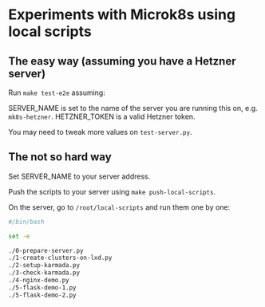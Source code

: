 # Experiments with Microk8s using local scripts

## The easy way (assuming you have a Hetzner server)

Run `make test-e2e` assuming:

SERVER_NAME is set to the name of the server you are running this on, e.g. `mk8s-hetzner`.
HETZNER_TOKEN is a valid Hetzner token.

You may need to tweak more values on `test-server.py`.

## The not so hard way

Set SERVER_NAME to your server address.

Push the scripts to your server using `make push-local-scripts`.

On the server, go to `/root/local-scripts` and run them one by one:

```bash
#/bin/bash

set -e

./0-prepare-server.py
./1-create-clusters-on-lxd.py
./2-setup-karmada.py
./3-check-karmada.py
./4-nginx-demo.py
./5-flask-demo-1.py
./5-flask-demo-2.py
```
